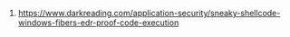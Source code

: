 1. https://www.darkreading.com/application-security/sneaky-shellcode-windows-fibers-edr-proof-code-execution
